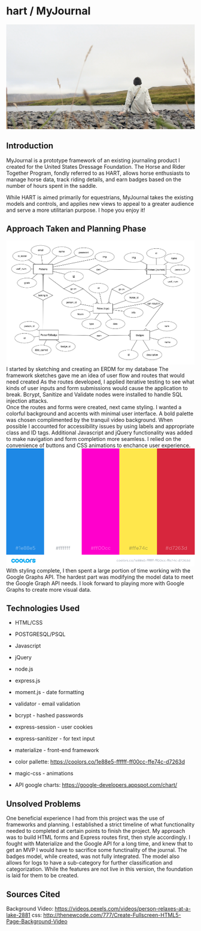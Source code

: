 # hart / MyJournal

![bg](public/1.png)

## Introduction
MyJournal is a prototype framework of an existing journaling product I created for the United States Dressage Foundation. The Horse and Rider Together Program, fondly referred to as HART, allows horse enthusiasts to manage horse data, track riding details, and earn badges based on the number of hours spent in the saddle.

While HART is aimed primarily for equestrians, MyJournal takes the existing models and controls, and applies new views to appeal to a greater audience and serve a more utilitarian purpose. I hope you enjoy it!


## Approach Taken and Planning Phase
![erdm](hart_models.png)
I started by sketching and creating an ERDM for my database
The framework sketches gave me an idea of user flow and routes that would need created
As the routes developed, I applied iterative testing to see what kinds of user inputs and form submissions would cause the application to break.  Bcrypt, Sanitize and Validate nodes were installed to handle SQL injection attacks.  
Once the routes and forms were created, next came styling.  I wanted a colorful background and accents with minimal user interface.  A bold palette was chosen complimented by the tranquil video background.  When possible I accounted for accessibility issues by using labels and appropriate class and ID tags.  Additional Javascript and jQuery functionality was added to make navigation and form completion more seamless.  I relied on the convenience of buttons and CSS animations to enchance user experience.
![colors](color_palette.png)
With styling complete, I then spent a large portion of time working with the Google Graphs API.  The hardest part was modifying the model data to meet the Google Graph API needs.  I look forward to playing more with Google Graphs to create more visual data.

## Technologies Used
- HTML/CSS
- POSTGRESQL/PSQL
- Javascript
- jQuery
- node.js
- express.js
- moment.js - date formatting
- validator - email validation
- bcrypt - hashed passwords
- express-session - user cookies
- express-sanitizer - for text input
- materialize - front-end framework
- color pallette: https://coolors.co/1e88e5-ffffff-ff00cc-ffe74c-d7263d   
- magic-css - animations

- API google charts: https://google-developers.appspot.com/chart/

## Unsolved Problems
One beneficial experience I had from this project was the use of frameworks and planning.  I established a strict timeline of what functionality needed to completed at certain points to finish the project.  My approach was to build HTML forms and Express routes first, then style accordingly.  I fought with Materialize and the Google API for a long time, and knew that to get an MVP I would have to sacrifice some functinality of the journal.  The badges model, while created, was not fully integrated.  The model also allows for logs to have a sub-category for further classification and categorization.  While the features are not live in this version, the foundation is laid for them to be created.

## Sources Cited
Background Video:
https://videos.pexels.com/videos/person-relaxes-at-a-lake-2881
css: http://thenewcode.com/777/Create-Fullscreen-HTML5-Page-Background-Video


